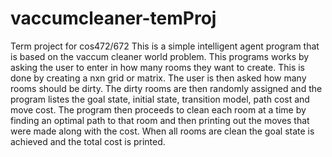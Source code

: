# vaccumcleaner-temProj
Term project for cos472/672
This is a simple intelligent agent program that is based on the vaccum cleaner world problem. This programs works by asking the user to enter in 
how many rooms they want to create. This is done by creating a nxn grid or matrix. The user is then asked how many rooms should be dirty. The
dirty rooms are then randomly assigned and the program listes the goal state, initial state, transition model, path cost and move cost. The program 
then proceeds to clean each room at a time by finding an optimal path to that room and then printing out the moves that were made along with the cost.
When all rooms are clean the goal state is achieved and the total cost is printed. 
